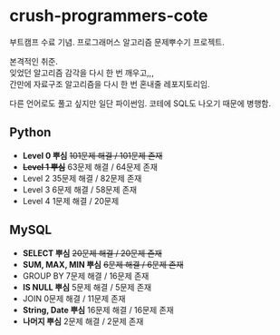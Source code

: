 # crush-programmers-cote

부트캠프 수료 기념. 프로그래머스 알고리즘 문제뿌수기 프로젝트.

본격적인 취준.  
잊었던 알고리즘 감각을 다시 한 번 깨우고,,,  
간만에 자료구조 알고리즘을 다시 한 번 혼내줄 레포지토리임.

다른 언어로도 풀고 싶지만 일단 파이썬임.
코테에 SQL도 나오기 때문에 병행함.

## Python

- **Level 0 뿌심** ~~101문제 해결 / 101문제 존재~~
- ~~**Level 1 뿌심**~~ 63문제 해결 / 64문제 존재
- Level 2 35문제 해결 / 82문제 존재
- Level 3 6문제 해결 / 58문제 존재
- Level 4 1문제 해결 / 20문제

## MySQL

- **SELECT 뿌심** ~~20문제 해결 / 20문제 존재~~
- **SUM, MAX, MIN 뿌심** ~~6문제 해결 / 6문제 존재~~
- GROUP BY 7문제 해결 / 16문제 존재
- **IS NULL 뿌심** 5문제 해결 / 5문제 존재
- JOIN 0문제 해결 / 11문제 존재
- **String, Date 뿌심** 16문제 해결 / 16문제 존재
- **나머지 뿌심** 2문제 해결 / 2문제 존재
